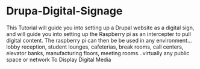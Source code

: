 # Drupa-Digital-Signage
This Tutorial will guide you into setting up a Drupal website as a digital sign, and will  guide you into setting up the Raspberry pi as an intercepter to pull digital content. The raspberry pi can then be be used in any environment… lobby reception, student lounges, cafeterias, break rooms, call centers, elevator banks, manufacturing floors, meeting rooms…virtually any public space or network To Display Digital Media
